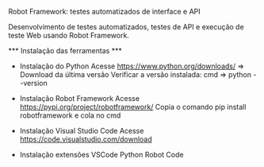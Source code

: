 Robot Framework: testes automatizados de interface e API


Desenvolvimento de testes automatizados, testes de API e execução de teste Web usando Robot Framework.


*** Instalação das ferramentas ***

- Instalação do Python
Acesse https://www.python.org/downloads/ => Download da última versão
Verificar a versão instalada: cmd => python --version

- Instalação Robot Framework
Acesse https://pypi.org/project/robotframework/
Copia o comando pip install robotframework e cola no cmd

- Instalação Visual Studio Code
Acesse https://code.visualstudio.com/download

- Instalação extensões VSCode
Python
Robot Code


